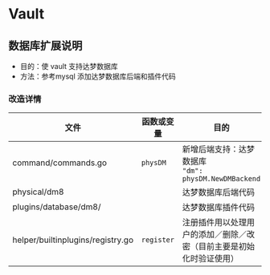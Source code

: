 # Vault 

## 数据库扩展说明

- 目的：使 vault 支持达梦数据库
- 方法：参考mysql 添加达梦数据库后端和插件代码

### 改造详情

| 文件                              | 函数或变量 | 目的                                                         |
| --------------------------------- | ---------- | ------------------------------------------------------------ |
| command/commands.go               | `physDM`   | 新增后端支持：达梦数据库<br /> `"dm": physDM.NewDMBackend`   |
| physical/dm8                      |            | 达梦数据库后端代码                                           |
| plugins/database/dm8/             |            | 达梦数据库插件代码                                           |
| helper/builtinplugins/registry.go | `register` | 注册插件用以处理用户的添加／删除／改密（目前主要是初始化时验证使用） |

